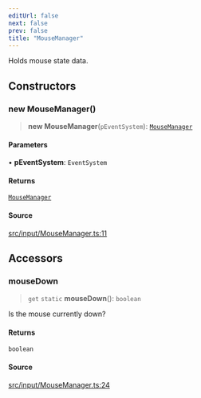 ```yaml
---
editUrl: false
next: false
prev: false
title: "MouseManager"
---
```


Holds mouse state data.

## Constructors

### new MouseManager()

> **new MouseManager**(`pEventSystem`): [`MouseManager`](/api/classes/mousemanager/)

#### Parameters

• **pEventSystem**: `EventSystem`

#### Returns

[`MouseManager`](/api/classes/mousemanager/)

#### Source

[src/input/MouseManager.ts:11](https://github.com/relishinc/dill-pixel/blob/543438455c9a47928084300159416186c2aa1095/src/input/MouseManager.ts#L11)

## Accessors

### mouseDown

> `get` `static` **mouseDown**(): `boolean`

Is the mouse currently down?

#### Returns

`boolean`

#### Source

[src/input/MouseManager.ts:24](https://github.com/relishinc/dill-pixel/blob/543438455c9a47928084300159416186c2aa1095/src/input/MouseManager.ts#L24)
